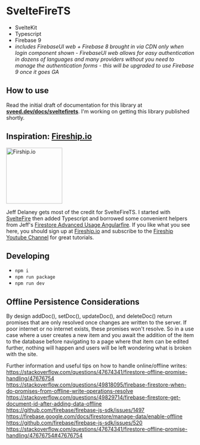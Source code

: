 # SvelteFireTS

- SvelteKit 
- Typescript
- Firebase 9
- *includes FirebaseUI web + Firebase 8 brought in via CDN only when login component shown - FirebaseUI web allows for easy authentication in dozens of languages and many providers without you need to manage the authentication forms - this will be upgraded to use Firebase 9 once it goes GA*

## How to use

Read the initial draft of documentation for this library at **[sveed.dev/docs/sveltefirets](https://sveed.dev/docs/sveltefirets)**. I'm working on getting this library published shortly.

## Inspiration: [Fireship.io](https://fireship.io/)

<img src="static/fireship.png" alt="Firship.io" width="150"/>
<!-- ![Fireship.io](/static/fireship.png) -->

Jeff Delaney gets most of the credit for SvelteFireTS. I started with [SvelteFire](https://github.com/codediodeio/sveltefire) then added Typescript and borrowed some convenient helpers from Jeff's [Firestore Advanced Usage Angularfire](https://fireship.io/lessons/firestore-advanced-usage-angularfire/). If you like what you see here, you should sign up at [Fireship.io](https://fireship.io/) and subscribe to the [Fireship Youtube Channel](https://www.youtube.com/channel/UCsBjURrPoezykLs9EqgamOA) for great tutorials.

## Developing
- `npm i`
- `npm run package`
- `npm run dev`

## Offline Persistence Considerations

By design addDoc(), setDoc(), updateDoc(), and deleteDoc() return promises that are only resolved once changes are written to the server. If poor internet or no internet exists, these promises won't resolve. So in a use case where a user creates a new item and you await the addition of the item to the database before navigating to a page where that item can be edited further, nothing will happen and users will be left wondering what is broken with the site.

Further information and useful tips on how to handle online/offline writes:
https://stackoverflow.com/questions/47674341/firestore-offline-promise-handling/47676754
https://stackoverflow.com/questions/49818095/firebase-firestore-when-do-promises-from-offline-write-operations-resolve
https://stackoverflow.com/questions/49829714/firebase-firestore-get-document-id-after-adding-data-offline
https://github.com/firebase/firebase-js-sdk/issues/1497
https://firebase.google.com/docs/firestore/manage-data/enable-offline
https://github.com/firebase/firebase-js-sdk/issues/520
https://stackoverflow.com/questions/47674341/firestore-offline-promise-handling/47676754#47676754